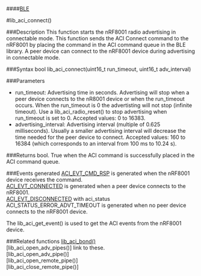 ####[BLE](https://github.com/NordicSemiconductor/ble-sdk-arduino/tree/master/documentation/libraries/BLE "Go to BLE folder")

#lib_aci_connect()

###Description
This function starts the nRF8001 radio advertising in connectable mode.
This function sends the ACI Connect command to the nRF8001 by placing the command in the ACI command queue in the BLE library.
A peer device can connect to the nRF8001 device during advertising in connectable mode.

###Syntax
    bool lib_aci_connect(uint16_t run_timeout, uint16_t adv_interval)

###Parameters
* run_timeout: Advertising time in seconds. Advertising will stop when a peer device connects to the nR8001 device or when the run_timeout occurs.
               When the run_timeout is 0 the advertisting will not stop (infinite timeout). Use a lib_aci_radio_reset() to stop advertising when run_timeout is set to 0.
               Accepted values: 0 to 16383.
* advertising_interval: Advertising interval (multiple of 0.625 milliseconds). Usually a smaller advertising interval will decrease the time needed for the peer device to connect.
                        Accepted values: 160 to 16384 (which corresponds to an interval from 100 ms to 10.24 s).

###Returns
    bool. True when the ACI command is successfully placed in the ACI command queue.

###Events generated
[ACI_EVT_CMD_RSP](https://devzone.nordicsemi.com/documentation/ps/nRF8001_PS_v1.2.pdf#G1050945 "Go to nRF8001 PS") is generated when the nRF8001 device receives the command.  
[ACI_EVT_CONNECTED](https://devzone.nordicsemi.com/documentation/ps/nRF8001_PS_v1.2.pdf#G1051073 "Go to nRF8001 PS") is generated when a peer device connects to the nRF8001.  
[ACI_EVT_DISCONNECTED](https://devzone.nordicsemi.com/documentation/ps/nRF8001_PS_v1.2.pdf#G1051284 "Go to nRF8001 PS") with aci_status ACI_STATUS_ERROR_ADVT_TIMEOUT is generated when no peer device connects to the nRF8001 device.  
  
The lib_aci_get_event() is used to get the ACI events from the nRF8001 device.

###Related functions
[lib_aci_bond()](https://github.com/NordicSemiconductor/ble-sdk-arduino/blob/master/documentation/libraries/BLE/lib_aci_bond.md "Go to function description")  
[lib_aci_open_adv_pipes()] link to these.  
[lib_aci_open_adv_pipe()]  
[lib_aci_open_remote_pipe()]  
[lib_aci_close_remote_pipe()] 
